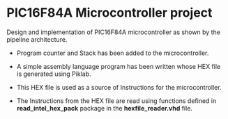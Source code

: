 # PIC16F84A Microcontroller project
Design and implementation of PIC16F84A microcontroller as shown by the pipeline architecture.

* Program counter and Stack has been added to the microcontroller.

* A simple assembly language program has been written whose HEX file is generated using Piklab.

* This HEX file is used as a source of Instructions for the microcontroller.

* The Instructions from the HEX file are read using functions defined in **read_intel_hex_pack** package in the **hexfile_reader.vhd** file.

